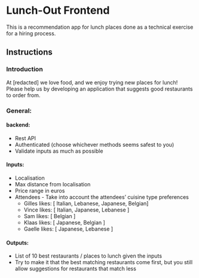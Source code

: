 # Lunch-Out Frontend

This is a recommendation app for lunch places done as a technical exercise for a hiring process.

## Instructions

### Introduction

At [redacted] we love food, and we enjoy trying new places for lunch! Please help us by developing an application that suggests good restaurants to order from.

### General:

#### backend:

- Rest API
- Authenticated (choose whichever methods seems safest to you)
- Validate inputs as much as possible

#### Inputs:

- Localisation
- Max distance from localisation
- Price range in euros
- Attendees - Take into account the attendees’ cuisine type preferences
    - Gilles likes: [ Italian, Lebanese, Japanese, Belgian]
    - Vince likes: [ Italian, Japanese, Lebanese ]
    - Sam likes: [ Belgian ]
    - Klaas likes: [ Japanese, Belgian ]
    - Gaelle likes: [ Japanese, Lebanese ]

#### Outputs:

- List of 10 best restaurants / places to lunch given the inputs
- Try to make it that the best matching restaurants come first, but you still allow suggestions for restaurants that match less
